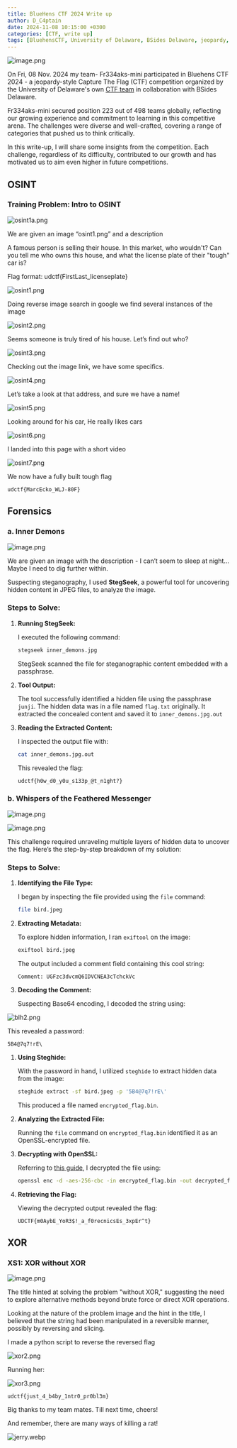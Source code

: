 ```yaml
---
title: BlueHens CTF 2024 Write up
author: D_C4ptain
date: 2024-11-08 10:15:00 +0300
categories: [CTF, write up]
tags: [BluehensCTF, University of Delaware, BSides Delaware, jeopardy, Capture The Flag, fr334aks-mini, fr334aks, OSINT, stegseek, forensics, xor]
---
```



![image.png](/assets/img/posts/ctf/bluehensctf24/image.png)

On Fri, 08 Nov. 2024 my team- Fr334aks-mini participated in Bluehens CTF 2024 - a jeopardy-style Capture The Flag (CTF) competition organized by the University of Delaware's own [CTF team](https://ctftime.org/team/64660) in collaboration with BSides Delaware. 

Fr334aks-mini secured position 223 out of 498 teams globally, reflecting our growing experience and commitment to learning in this competitive arena. The challenges were diverse and well-crafted, covering a range of categories that pushed us to think critically.

In this write-up, I will share some insights from the competition. Each challenge, regardless of its difficulty, contributed to our growth and has motivated us to aim even higher in future competitions.

## **OSINT**
### **Training Problem: Intro to OSINT**

![osint1a.png](/assets/img/posts/ctf/bluehensctf24/osint1a.png)

We are given an image “osint1.png” and a description

A famous person is selling their house. In this market, who wouldn't? Can you tell me who owns this house, and what the license plate of their "tough" car is? 

Flag format: udctf{FirstLast_licenseplate}

![osint1.png](/assets/img/posts/ctf/bluehensctf24/osint1.png)
						

Doing reverse image search in google we find several instances of the image

![osint2.png](/assets/img/posts/ctf/bluehensctf24/osint2.png)

Seems someone is truly tired of his house. Let’s find out who?

![osint3.png](/assets/img/posts/ctf/bluehensctf24/osint3.png)

Checking out the image link, we have some specifics.

![osint4.png](/assets/img/posts/ctf/bluehensctf24/osint4.png)

Let’s take a look at that address, and sure we have a name!

![osint5.png](/assets/img/posts/ctf/bluehensctf24/osint5.png)

Looking around for his car, He really likes cars

![osint6.png](/assets/img/posts/ctf/bluehensctf24/osint6.png)

I landed into this page with a short video

![osint7.png](/assets/img/posts/ctf/bluehensctf24/osint7.png)

We now have a fully built tough flag

`udctf{MarcEcko_WLJ-80F}`

## **Forensics**
### a. **Inner Demons**

![image.png](/assets/img/posts/ctf/bluehensctf24/image%201.png)

We are given an image with the description - I can’t seem to sleep at night… Maybe I need to dig further within.

Suspecting steganography, I used **StegSeek**, a powerful tool for uncovering hidden content in JPEG files, to analyze the image.

### Steps to Solve:

1. **Running StegSeek:**
    
    I executed the following command:
    
    ```bash
    stegseek inner_demons.jpg
    
    ```
    
    StegSeek scanned the file for steganographic content embedded with a passphrase.
    
2. **Tool Output:**
    
    The tool successfully identified a hidden file using the passphrase `junji`. The hidden data was in a file named `flag.txt` originally. It extracted the concealed content and saved it to `inner_demons.jpg.out`
    
3. **Reading the Extracted Content:**
    
    I inspected the output file with:
    
    ```bash
    cat inner_demons.jpg.out
    
    ```
    
    This revealed the flag:
    
    `udctf{h0w_d0_y0u_s133p_@t_n1ght?}`
    

### b. **Whispers of the Feathered Messenger**

![image.png](/assets/img/posts/ctf/bluehensctf24/image%202.png)

![image.png](/assets/img/posts/ctf/bluehensctf24/image%203.png)

This challenge required unraveling multiple layers of hidden data to uncover the flag. Here’s the step-by-step breakdown of my solution:

### Steps to Solve:

1. **Identifying the File Type:**
    
    I began by inspecting the file provided using the `file` command:
    
    ```bash
    file bird.jpeg
    
    ```
    
2. **Extracting Metadata:**
    
    To explore hidden information, I ran `exiftool` on the image:
    
    ```bash
    exiftool bird.jpeg
    
    ```
    
    The output included a comment field containing this cool string:
    
    ```
    Comment: UGFzc3dvcmQ6IDVCNEA3cTchckVc
    
    ```
    
3. **Decoding the Comment:**
    
    Suspecting Base64 encoding, I decoded the string using:
    

![blh2.png](/assets/img/posts/ctf/bluehensctf24/blh2.png)

 This revealed a password:

```
5B4@7q7!rE\

```

1. **Using Steghide:**
    
    With the password in hand, I utilized `steghide` to extract hidden data from the image:
    
    ```bash
    steghide extract -sf bird.jpeg -p '5B4@7q7!rE\'
    
    ```
    
    This produced a file named `encrypted_flag.bin`.
    
2. **Analyzing the Extracted File:**
    
    Running the `file` command on `encrypted_flag.bin` identified it as an OpenSSL-encrypted file.
    
3. **Decrypting with OpenSSL:**
    
    Referring to [this guide](https://stackoverflow.com/questions/16056135/how-to-use-openssl-to-encrypt-decrypt-files), I decrypted the file using:
    
    ```bash
    openssl enc -d -aes-256-cbc -in encrypted_flag.bin -out decrypted_flag -pass pass:'5B4@7q7!rE\'
    
    ```
    
4. **Retrieving the Flag:**
    
    Viewing the decrypted output revealed the flag:
    
    `UDCTF{m0AybE_YoR3$!_a_f0recnicsEs_3xpEr^t}`
    

## **XOR**

### **XS1: XOR without XOR**

![image.png](/assets/img/posts/ctf/bluehensctf24/image%204.png)

The title hinted at solving the problem "without XOR," suggesting the need to explore alternative methods beyond brute force or direct XOR operations.

Looking at the nature of the problem image and the hint in the title, I believed that the string had been manipulated in a reversible manner, possibly by reversing and slicing.

I made a python script to reverse the reversed flag

![xor2.png](/assets/img/posts/ctf/bluehensctf24/xor2.png)

Running her: 

![xor3.png](/assets/img/posts/ctf/bluehensctf24/xor3.png)

`udctf{just_4_b4by_1ntr0_pr0bl3m}`

Big thanks to my team mates. Till next time, cheers!

And remember, there are many ways of killing a rat!

![jerry.webp](/assets/img/posts/ctf/bluehensctf24/jerry.webp)